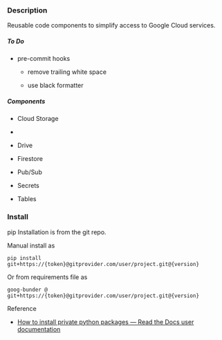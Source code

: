 ### Description

Reusable code components to simplify access to Google Cloud services. 

##### To Do

- pre-commit hooks
  
  - remove trailing white space
  
  - use black formatter

##### Components

- Cloud Storage

- 

- Drive

- Firestore

- Pub/Sub 

- Secrets

- Tables

### Install

pip Installation is from the git repo. 

Manual install as

```
pip install git+https://{token}@gitprovider.com/user/project.git@{version}
```

Or from requirements file as

```
goog-bunder @ git+https://{token}@gitprovider.com/user/project.git@{version}
```

Reference

- [How to install private python packages &mdash; Read the Docs user documentation](https://docs.readthedocs.io/en/stable/guides/private-python-packages.html)


